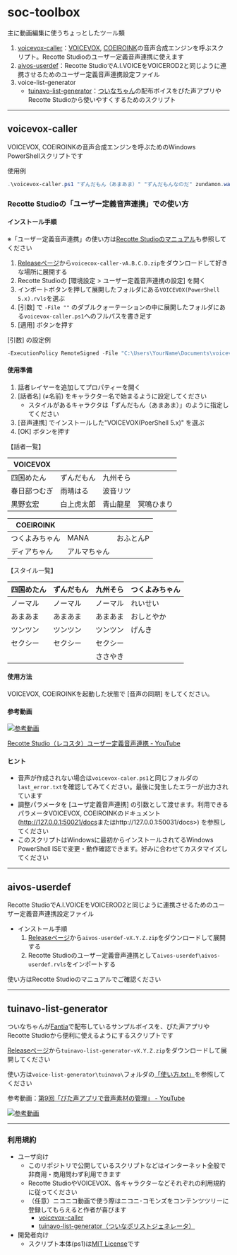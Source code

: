 # soc-toolbox

主に動画編集に使うちょっとしたツール類

1. [voicevox-caller](#voicevox-caller)：[VOICEVOX](https://voicevox.hiroshiba.jp/), [COEIROINK](https://coeiroink.com/)の音声合成エンジンを呼ぶスクリプト。Recotte Studioのユーザー定義音声連携に使えます
1. [aivos-userdef](#aivos-userdef)：Recotte StudioでA.I.VOICEをVOICEROD2と同じように連携させるためのユーザー定義音声連携設定ファイル
1. voice-list-generator
   * [tuinavo-list-generator](#tuinavo-list-generator)：[ついなちゃん](https://ついなちゃん.com)の配布ボイスをぴた声アプリやRecotte Studioから使いやすくするためのスクリプト

----

## voicevox-caller

VOICEVOX, COEIROINKの音声合成エンジンを呼ぶためのWindows PowerShellスクリプトです

使用例
```ps1
.\voicevox-caller.ps1 "ずんだもん（あまあま）" "ずんだもんなのだ" zundamon.wav
```

### Recotte Studioの「ユーザー定義音声連携」での使い方

#### インストール手順

※「ユーザー定義音声連携」の使い方は[Recotte Studioのマニュアル](https://www.ah-soft.com/rs/manual/tips/user-def.html)も参照してください

1. [Releaseページ](https://github.com/so-c/soc-toolbox/releases)から`voicecox-caller-vA.B.C.D.zip`をダウンロードして好きな場所に展開する
1. Recotte Studioの [環境設定 > ユーザー定義音声連携の設定] を開く
1. インポートボタンを押して展開したフォルダにある`VOICEVOX(PowerShell 5.x).rvls`を選ぶ
1. [引数] で `-File ""` のダブルクォーテーションの中に展開したフォルダにある`voicevox-caller.ps1`へのフルパスを書き足す
1. [適用] ボタンを押す

[引数] の設定例

```ps1
-ExecutionPolicy RemoteSigned -File "C:\Users\YourName\Documents\voicevox-caller\voicevox-caller.ps1" -text "%c" -speaker "%s" -output "%o"
```

#### 使用準備

1. 話者レイヤーを追加してプロパティーを開く
1. [話者名] (≠名前) をキャラクター名で始まるように設定してください
   * スタイルがあるキャラクタは「ずんだもん（あまあま）」のように指定してください
1. [音声連携] でインストールした"VOICEVOX(PoerShell 5.x)" を選ぶ
1. [OK] ボタンを押す

【話者一覧】

| VOICEVOX ||||
| --- | --- | --- | --- |
| 四国めたん | ずんだもん | 九州そら | |
| 春日部つむぎ | 雨晴はる | 波音リツ | |
| 黒野玄宏 | 白上虎太郎 | 青山龍星 | 冥鳴ひまり | 

|COEIROINK |||
| --- | --- | --- |
| つくよみちゃん | MANA | おふとんP |
| ディアちゃん | アルマちゃん | |

【スタイル一覧】

| 四国めたん | ずんだもん | 九州そら | つくよみちゃん |
| --- | --- | --- | --- | 
|ノーマル|ノーマル|ノーマル|れいせい|
|あまあま|あまあま|あまあま|おしとやか|
|ツンツン|ツンツン|ツンツン|げんき|
|セクシー|セクシー|セクシー||
|||ささやき||

#### 使用方法

VOICEVOX, COEIROINKを起動した状態で [音声の同期] をしてください。

#### 参考動画
[![参考動画](https://img.youtube.com/vi/N_VCF2ABKA8/0.jpg)](https://www.youtube.com/watch?v=N_VCF2ABKA8)

[Recotte Studio（レコスタ）ユーザー定義音声連携 \- YouTube](https://www.youtube.com/watch?v=N_VCF2ABKA8)

#### ヒント

* 音声が作成されない場合は`voicevox-caler.ps1`と同じフォルダの`last_error.txt`を確認してみてください。最後に発生したエラーが出力されています
* 調整パラメータを [ユーザ定義音声連携] の引数として渡せます。利用できるパラメータVOICEVOX, COEIROINKのドキュメント (<http://127.0.0.1:50021/docs>またはhttp://127.0.0.1:50031/docs>) を参照してください
* このスクリプトはWindowsに最初からインストールされてるWindows PowerShell ISEで変更・動作確認できます。好みに合わせてカスタマイズしてください

----

## aivos-userdef

Recotte StudioでA.I.VOICEをVOICEROD2と同じように連携させるためのユーザー定義音声連携設定ファイル

* インストール手順
  1. [Releaseページ](https://github.com/so-c/soc-toolbox/releases)から`aivos-userdef-vX.Y.Z.zip`をダウンロードして展開する
  1. Recotte Studioのユーザー定義音声連携として`aivos-userdef\aivos-userdef.rvls`をインポートする

使い方はRecotte Studioのマニュアルでご確認ください

----

## tuinavo-list-generator

ついなちゃんが[Fantia](https://fantia.jp/fanclubs/326)で配布しているサンプルボイスを、ぴた声アプリやRecotte Studioから便利に使えるようにするスクリプトです

[Releaseページ](https://github.com/so-c/soc-toolbox/releases)から`tuinavo-list-generator-vX.Y.Z.zip`をダウンロードして展開してください

使い方は`voice-list-generator\tuinavo\`フォルダの[「使い方.txt」](https://github.com/so-c/soc-toolbox/blob/main/voice-list-generator/tuinavo/%E4%BD%BF%E3%81%84%E6%96%B9.txt)を参照してください

参考動画：[第9回「ぴた声アプリで音声素材の管理」 \- YouTube](https://www.youtube.com/watch?v=KfCVTM4OaZA)

[![参考動画](https://img.youtube.com/vi/KfCVTM4OaZA/0.jpg)](https://www.youtube.com/watch?v=KfCVTM4OaZA)

----

### 利用規約

* ユーザ向け
  * このリポジトリで公開しているスクリプトなどはインターネット全般で非商用・商用問わず利用できます
  * Recotte StudioやVOICEVOX、各キャラクターなどそれぞれの利用規約に従ってください
  * （任意）ニコニコ動画で使う際はニコニ･コモンズをコンテンツツリーに登録してもらえると作者が喜びます
    * [voicevox\-caller](https://commons.nicovideo.jp/material/nc252957)
    * [tuinavo\-list\-generator（ついなボリストジェネレータ）](https://commons.nicovideo.jp/material/nc254607)
* 開発者向け
  * スクリプト本体(ps1)は[MIT License](https://github.com/so-c/soc-toolbox/blob/main/LICENSE)です
